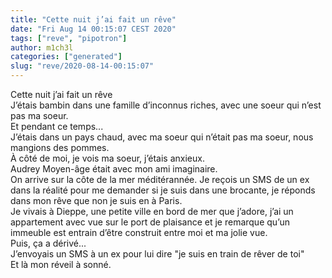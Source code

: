 ```yaml
---
title: "Cette nuit j’ai fait un rêve"
date: "Fri Aug 14 00:15:07 CEST 2020"
tags: ["reve", "pipotron"]
author: m1ch3l
categories: ["generated"]
slug: "reve/2020-08-14-00:15:07"
---
```


Cette nuit j’ai fait un rêve<br>
J’étais bambin dans une famille d’inconnus riches, avec une soeur qui n’est pas ma soeur.<br>
Et pendant ce temps...<br>
J’étais dans un pays chaud, avec ma soeur qui n’était pas ma soeur, nous mangions des pommes.<br>
À côté de moi, je vois ma soeur, j’étais anxieux.<br>
Audrey Moyen-âge était avec mon ami imaginaire.<br>
On arrive sur la côte de la mer méditérannée. Je reçois un SMS de un ex dans la réalité pour me demander si je suis dans une brocante, je réponds dans mon rêve que non je suis en à Paris.<br>
Je vivais à Dieppe, une petite ville en bord de mer que j’adore, j’ai un appartement avec vue sur le port de plaisance et je remarque qu’un immeuble est entrain d’être construit entre moi et ma jolie vue.<br>
Puis, ça a dérivé...<br>
J’envoyais un SMS à un ex pour lui dire "je suis en train de rêver de toi"<br>
Et là mon réveil à sonné.<br>
